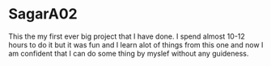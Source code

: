 # SagarA02
 This the my first ever big project that I have done.
  I spend almost 10-12 hours to do it  but it was fun and I learn alot of things from this one and now I am confident that I can do some thing by myslef without any guideness. 

